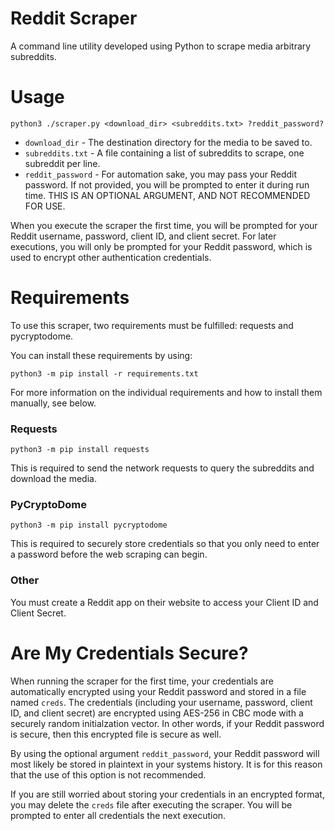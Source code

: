 # Reddit Scraper
A command line utility developed using Python to scrape media arbitrary subreddits.

# Usage
`python3 ./scraper.py <download_dir> <subreddits.txt> ?reddit_password?`
* `download_dir` - The destination directory for the media to be saved to.
* `subreddits.txt` - A file containing a list of subreddits to scrape, one subreddit per line.
* `reddit_password` - For automation sake, you may pass your Reddit password. If not provided, you will be prompted to enter it during run time. THIS IS AN OPTIONAL ARGUMENT, AND NOT RECOMMENDED FOR USE.

When you execute the scraper the first time, you will be prompted for your Reddit username, password, client ID, and client secret.
For later executions, you will only be prompted for your Reddit password, which is used to encrypt other authentication credentials.


# Requirements
To use this scraper, two requirements must be fulfilled: requests and pycryptodome.

You can install these requirements by using:

`python3 -m pip install -r requirements.txt`

For more information on the individual requirements and how to install them manually, see below.

### Requests
`python3 -m pip install requests`

This is required to send the network requests to query the subreddits and download the media.

### PyCryptoDome
`python3 -m pip install pycryptodome`

This is required to securely store credentials so that you only need to enter a password before the web scraping can begin.

### Other
You must create a Reddit app on their website to access your Client ID and Client Secret.

# Are My Credentials Secure?
When running the scraper for the first time, your credentials are automatically encrypted using your Reddit password and stored in a file named `creds`. The credentials (including your username, password, client ID, and client secret) are encrypted using AES-256 in CBC mode with a securely random initialzation vector. In other words, if your Reddit password is secure, then this encrypted file is secure as well.

By using the optional argument `reddit_password`, your Reddit password will most likely be stored in plaintext in your systems history. It is for this reason that the use of this option is not recommended.

If you are still worried about storing your credentials in an encrypted format, you may delete the `creds` file after executing the scraper. You will be prompted to enter all credentials the next execution.
